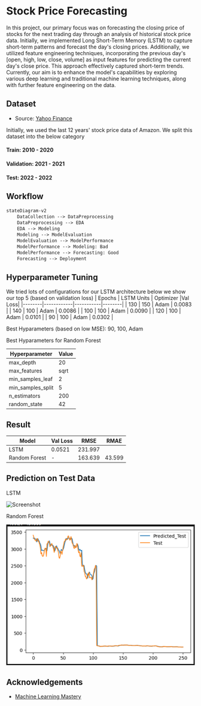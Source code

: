 # Stock Price Forecasting

In this project, our primary focus was on forecasting the closing price of stocks for the next trading day through an analysis of historical stock price data. Initially, we implemented Long Short-Term Memory (LSTM) to capture short-term patterns and forecast the day's closing prices. Additionally, we utilized feature engineering techniques, incorporating the previous day's [open, high, low, close, volume] as input features for predicting the current day's close price. This approach effectively captured short-term trends. Currently, our aim is to enhance the model's capabilities by exploring various deep learning and traditional machine learning techniques, along with further feature engineering on the data.

## Dataset

- Source: [Yahoo Finance](https://in.search.yahoo.com/?fr2=inr)

Initially, we used the last 12 years' stock price data of Amazon. We split this dataset into the below category

#### Train: 2010 - 2020

#### Validation: 2021 - 2021

#### Test: 2022 - 2022

## Workflow

```mermaid
stateDiagram-v2
    DataCollection --> DataPreprocessing
    DataPreprocessing --> EDA
    EDA --> Modeling
    Modeling --> ModelEvaluation
    ModelEvaluation --> ModelPerformance
    ModelPerformance --> Modeling: Bad
    ModelPerformance --> Forecasting: Good
    Forecasting --> Deployment

```

## Hyperparameter Tuning
We tried lots of configurations for our LSTM architecture below we show our top 5 (based on validation loss)
| Epochs | LSTM Units | Optimizer |Val Loss|
|--------|------------|-----------|--------|
|   130  |    150     |   Adam    | 0.0083 |
|   140  |    100     |   Adam    | 0.0086 |
|   100  |    100     |   Adam    | 0.0090 |
|   120  |    100     |   Adam    | 0.0101 |
|   90   |    100     |   Adam    | 0.0302 |

Best Hyparameters (based on low MSE): 90, 100, Adam

Best Hyparameters for Random Forest

| Hyperparameter      | Value |
|---------------------|-------|
| max_depth           | 20    |
| max_features        | sqrt  |
| min_samples_leaf    | 2     |
| min_samples_split   | 5     |
| n_estimators        | 200   |
| random_state        | 42    |


## Result
| Model | Val Loss | RMSE | RMAE |
|--------|----------|----------|----|
| LSTM   | 0.0521   | 231.997| |
| Random Forest |- | 163.639 | 43.599 |

## Prediction on Test Data
LSTM

![Screenshot](https://github.com/neon-p/stock-price-forecasting/blob/main/lstm_rmse_231.997?raw=true)

Random Forest

![Screenshot](https://github.com/neon-p/stock-price-forecasting/blob/main/RF_rmse_163.639.png?raw=true)


## Acknowledgements

 - [Machine Learning Mastery](https://machinelearningmastery.com/persistence-time-series-forecasting-with-python/)


